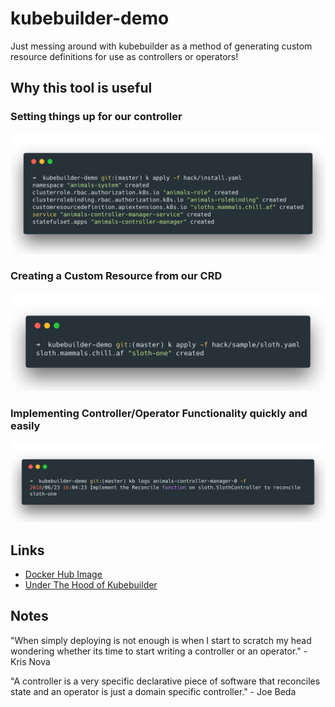 # kubebuilder-demo
Just messing around with kubebuilder as a method of generating custom resource definitions for use as controllers or operators!

## Why this tool is useful

### Setting things up for our controller
![alt text](https://github.com/apaz037/kubebuilder-demo/raw/master/hack/images/setting-things-up.png "applying our generated install.yaml")

### Creating a Custom Resource from our CRD
![alt text](https://github.com/apaz037/kubebuilder-demo/raw/master/hack/images/creating-a-custom-resource.png "creating a CR from our CRD")

### Implementing Controller/Operator Functionality quickly and easily
![alt text](https://github.com/apaz037/kubebuilder-demo/raw/master/hack/images/controller_reconcile_function.png "demo of controller reconcile funcion, get's hit when a CR is created from our CRD")

## Links
- [Docker Hub Image](https://hub.docker.com/r/aaronpaz/kubebuilder-demo/)
- [Under The Hood of Kubebuilder](https://itnext.io/under-the-hood-of-kubebuilder-framework-ff6b38c10796)

## Notes
"When simply deploying is not enough is when I start to scratch my head wondering whether its time to start writing a controller or an operator." - Kris Nova

"A controller is a very specific declarative piece of software that reconciles state and an operator is just a domain specific controller." - Joe Beda

